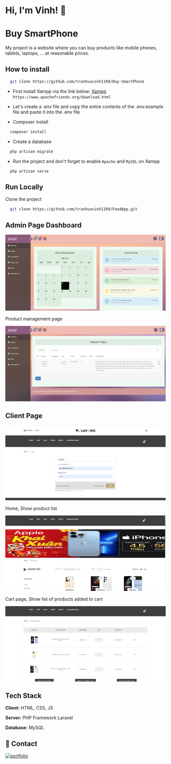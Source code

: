 
# Hi, I'm Vinh! 👋


# Buy SmartPhone

My project is a website where you can buy products like mobile phones, tablets, laptops, ... at reasonable prices.




## How to install
```bash
  git clone https://github.com/tranhuuvinh1109/Buy-SmartPhone
```

- First install Xampp via the link below:
[Xampp](https://www.apachefriends.org/download.html)
``https://www.apachefriends.org/download.html``

- Let's create a .env file and copy the entire contents of the .env.example file and paste it into the .env file

- Composer install
```bash
  composer install
```

- Create a database
```bash
  php artisan migrate
```
- Run the project and don't forget to enable `Apache` and `MySQL` on Xampp 
```bash
  php artisan serve
```



## Run Locally

Clone the project

```bash
  git clone https://github.com/tranhuuvinh1109/FoodApp.git
```



## Admin Page Dashboard
![Login Page](https://github.com/tranhuuvinh1109/Buy-SmartPhone/blob/main/public/upload/admin/product/Admin1.PNG?raw=true)

Product management page

![Menu](https://github.com/tranhuuvinh1109/Buy-SmartPhone/blob/main/public/upload/admin/product/Admin2.PNG?raw=true)

## Client Page
![App Screenshot](https://github.com/tranhuuvinh1109/Buy-SmartPhone/blob/main/public/upload/admin/product/Client1.PNG?raw=true)

Home, Show product list

![App Screenshot](https://github.com/tranhuuvinh1109/Buy-SmartPhone/blob/main/public/upload/admin/product/Client2.PNG?raw=true)


Cart page, Show list of products added to cart

![App Screenshot](https://github.com/tranhuuvinh1109/Buy-SmartPhone/blob/main/public/upload/admin/product/Client3.PNG?raw=true)
## Tech Stack

**Client:** HTML, CSS, JS

**Server:** PHP Framework Laravel

**Database:** MySQL



## 🔗 Contact
[![portfolio](https://1000logos.net/wp-content/uploads/2016/11/Facebook-Logo-Meaning.jpg)](https://www.facebook.com/profile.php?id=100081203333837)
